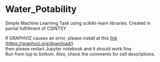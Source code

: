 # Water_Potability

Simple Machine Learning Task using scikikt-learn libraries.
Created in partial fulfillment of CSINTSY


If GRAPHVIZ causes an error, please install at this [link]([url](https://graphviz.org/download/)) (https://graphviz.org/download/)<br>
then please restart Jupyter notebook and it should work fine. <br>
Run from top to bottom. Also, check the comments for cell descriptions.

